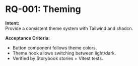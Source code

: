 # RQ-001: Theming

**Intent:**  
Provide a consistent theme system with Tailwind and shadcn.

**Acceptance Criteria:**  
- Button component follows theme colors.
- Theme hook allows switching between light/dark.
- Verified by Storybook stories + Vitest tests.
